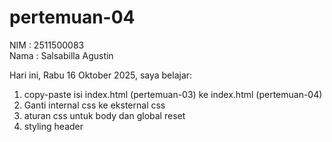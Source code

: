 # pertemuan-04

NIM : 2511500083<br>
Nama : Salsabilla Agustin<br>

Hari ini, Rabu 16 Oktober 2025, saya belajar:
<ol>
  <li>copy-paste isi index.html (pertemuan-03) ke index.html (pertemuan-04)</li>
  <li>Ganti internal css ke eksternal css</li>
  <li>aturan css untuk body dan global reset</li>
  <li>styling header</li>
</ol>  